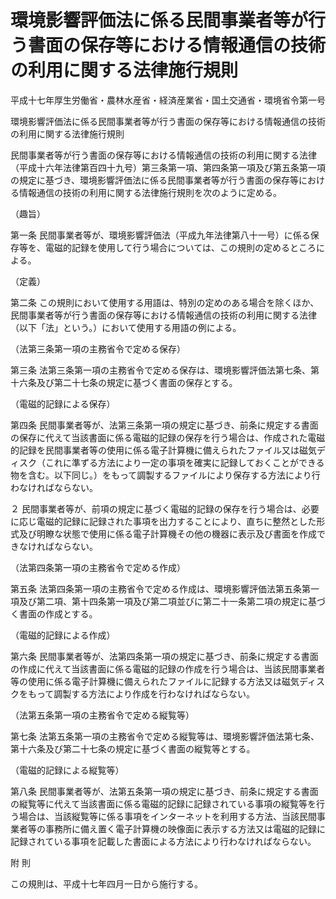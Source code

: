 # 環境影響評価法に係る民間事業者等が行う書面の保存等における情報通信の技術の利用に関する法律施行規則

平成十七年厚生労働省・農林水産省・経済産業省・国土交通省・環境省令第一号

環境影響評価法に係る民間事業者等が行う書面の保存等における情報通信の技術の利用に関する法律施行規則

民間事業者等が行う書面の保存等における情報通信の技術の利用に関する法律（平成十六年法律第百四十九号）第三条第一項、第四条第一項及び第五条第一項の規定に基づき、環境影響評価法に係る民間事業者等が行う書面の保存等における情報通信の技術の利用に関する法律施行規則を次のように定める。

（趣旨）

第一条 民間事業者等が、環境影響評価法（平成九年法律第八十一号）に係る保存等を、電磁的記録を使用して行う場合については、この規則の定めるところによる。

（定義）

第二条 この規則において使用する用語は、特別の定めのある場合を除くほか、民間事業者等が行う書面の保存等における情報通信の技術の利用に関する法律（以下「法」という。）において使用する用語の例による。

（法第三条第一項の主務省令で定める保存）

第三条 法第三条第一項の主務省令で定める保存は、環境影響評価法第七条、第十六条及び第二十七条の規定に基づく書面の保存とする。

（電磁的記録による保存）

第四条 民間事業者等が、法第三条第一項の規定に基づき、前条に規定する書面の保存に代えて当該書面に係る電磁的記録の保存を行う場合は、作成された電磁的記録を民間事業者等の使用に係る電子計算機に備えられたファイル又は磁気ディスク（これに準ずる方法により一定の事項を確実に記録しておくことができる物を含む。以下同じ。）をもって調製するファイルにより保存する方法により行わなければならない。

２ 民間事業者等が、前項の規定に基づく電磁的記録の保存を行う場合は、必要に応じ電磁的記録に記録された事項を出力することにより、直ちに整然とした形式及び明瞭な状態で使用に係る電子計算機その他の機器に表示及び書面を作成できなければならない。

（法第四条第一項の主務省令で定める作成）

第五条 法第四条第一項の主務省令で定める作成は、環境影響評価法第五条第一項及び第二項、第十四条第一項及び第二項並びに第二十一条第二項の規定に基づく書面の作成とする。

（電磁的記録による作成）

第六条 民間事業者等が、法第四条第一項の規定に基づき、前条に規定する書面の作成に代えて当該書面に係る電磁的記録の作成を行う場合は、当該民間事業者等の使用に係る電子計算機に備えられたファイルに記録する方法又は磁気ディスクをもって調製する方法により作成を行わなければならない。

（法第五条第一項の主務省令で定める縦覧等）

第七条 法第五条第一項の主務省令で定める縦覧等は、環境影響評価法第七条、第十六条及び第二十七条の規定に基づく書面の縦覧等とする。

（電磁的記録による縦覧等）

第八条 民間事業者等が、法第五条第一項の規定に基づき、前条に規定する書面の縦覧等に代えて当該書面に係る電磁的記録に記録されている事項の縦覧等を行う場合は、当該縦覧等に係る事項をインターネットを利用する方法、当該民間事業者等の事務所に備え置く電子計算機の映像面に表示する方法又は電磁的記録に記録されている事項を記載した書面による方法により行わなければならない。

附 則

この規則は、平成十七年四月一日から施行する。
